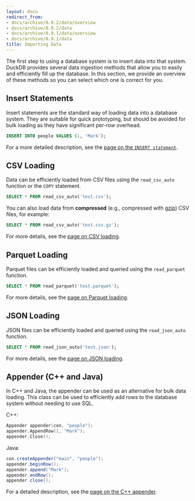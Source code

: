 ```yaml
---
layout: docu
redirect_from:
- docs/archive/0.9.2/data/overview
- docs/archive/0.9.2/data
- docs/archive/0.9.1/data/overview
- docs/archive/0.9.1/data
title: Importing Data
---
```


The first step to using a database system is to insert data into that system. DuckDB provides several data ingestion methods that allow you to easily and efficiently fill up the database. In this section, we provide an overview of these methods so you can select which one is correct for you.

## Insert Statements

Insert statements are the standard way of loading data into a database system. They are suitable for quick prototyping, but should be avoided for bulk loading as they have significant per-row overhead.

```sql
INSERT INTO people VALUES (1, 'Mark');
```

For a more detailed description, see the [page on the `INSERT statement`](../data/insert).

## CSV Loading

Data can be efficiently loaded from CSV files using the `read_csv_auto` function or the `COPY` statement.

```sql
SELECT * FROM read_csv_auto('test.csv');
```

You can also load data from **compressed** (e.g., compressed with [gzip](https://www.gzip.org/)) CSV files, for example:

```sql
SELECT * FROM read_csv_auto('test.csv.gz');
```

For more details, see the [page on CSV loading](../data/csv).

## Parquet Loading

Parquet files can be efficiently loaded and queried using the `read_parquet` function.

```sql
SELECT * FROM read_parquet('test.parquet');
```

For more details, see the [page on Parquet loading](../data/parquet).

## JSON Loading

JSON files can be efficiently loaded and queried using the `read_json_auto` function.

```sql
SELECT * FROM read_json_auto('test.json');
```

For more details, see the [page on JSON loading](../data/json).

## Appender (C++ and Java)

In C++ and Java, the appender can be used as an alternative for bulk data loading. This class can be used to efficiently add rows to the database system without needing to use SQL.

C++:

```cpp
Appender appender(con, "people");
appender.AppendRow(1, "Mark");
appender.Close();
```

Java:

```java
con.createAppender("main", "people");
appender.beginRow();
appender.append("Mark");
appender.endRow();
appender.close();
```

For a detailed description, see the [page on the C++ appender](../data/appender).